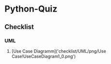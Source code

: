 # Python-Quiz
## Checklist
### UML  
1. [Use Case Diagramm]('checklist/UML/png/Use Case!UseCaseDiagram1_0.png')
